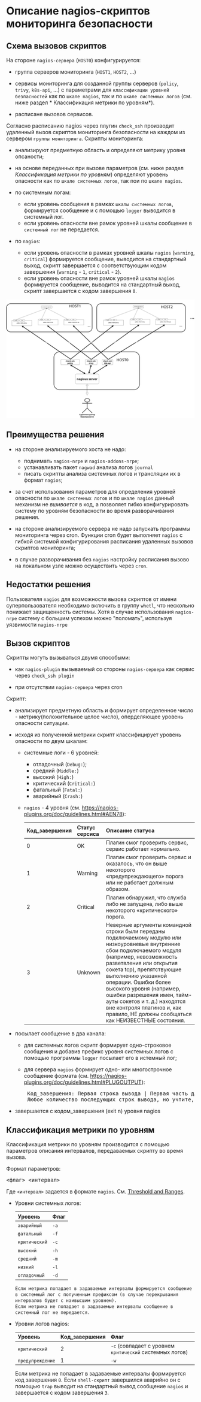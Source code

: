 # Описание nagios-скриптов мониторинга безопасности

## Схема вызовов скриптов

На стороне `nagios-сервера` (`HOST0`) конфигурируется:

* группа серверов мониторинга (`HOST1`, `HOST2`, ...)

* сервисы мониторинга для созданной группы серверов (`policy`, `trivy`, `k8s-api`, ...) с параметрами для `классификации уровней безпасностей` как по `шкале nagios`, так и по `шкале системных логов` (см. ниже раздел * Классификация метрики по уровням*).

* расписане вызовов сервисов.

Согласно расписанию nagios через плугин `check_ssh` производит удаленный вызов скриптов мониторинга безопасности на каждом из сервером `группы мониторинга`.
Скрипты мониторинга:

- анализируют предметную область и определяют метрику уровня опсаности;

- на основе переданных при вызове параметров (см. ниже раздел *Классификация метрики по уровням*) определяют уровень опасности как по `шкале системных логов`, так пои по `шкале nagios`.

- по системным логам:

    * если уровень сообщения в рамках `шкалы системных логов`, формируется сообщение и с помощью `logger` выводится в системный лог.
    * если уровень опасности вне рамок уровней шкалы сообщение в `системный лог` не передается.

- по `nagios`:

    * если уровень опасности в рамках уровней шкалы `nagios` (`warning`, `critical`) формируется сообщение, выводится на стандартный
 выход, скрипт завершается с соответствующим кодом завершения (`warning` - `1`, `critical` - `2`).
    * если уровень опасности вне рамок уровней шкалы `nagios` формируется сообщение, выводится на стандартный
 выход, скрипт завершается с кодом завершения `0`.

![Схема вызовов скриптов](./nagios.png)

## Преимущества решения

- на стороне анализируемого хоста  не надо:

    * поднимать  `nagios-nrpe` и `nagios-addons-nrpe`;
    * устанавливать пакет `nagwad` анализа логов `journal`
    * писать скрипты анализа системных логов и трансляции их в формат `nagios`;

- за счет использования параметров для определения уровней опасности по `шкале системных логов` и по `шкале nagios` данный механизм не *вшивается* в код, а позволяет гибко конфигурировать систему по уровням безопасности во время разворачивания решения.

- на стороне анализируемого сервера не надо запускать программы мониторинга через cron. Функции cron будет выполняет `nagios` с гибкой системой конфигурирования расписания удаленных вызовов скриптов мониторинга;

- в случае разворачивания без `nagios` настройку расписания вызово на локальном узле можно осуществить через `cron`.

## Недостатки решения

Пользователя `nagios` для возможности вызова скриптов от имени суперпользователя необходимо включить в группу `whetl`, что нескольно понижает защищенность системы.
Хотя в случае использования `nagios-nrpe` систему с большим успехом можно "поломать", используя уязвимости `nagios-nrpe`


## Вызов скриптов

Скрипты могуть вызываться двумя способыми:

* как `nagios-plugin` вызываемый со стороны `nagios-сервера` как сервис через `check_ssh plugin`

* при отсутствии `nagios-сервера` через cron

Скрипт:

* анализирует предметную область и формирует определенное число - метрику(положительное целое число), оперделяющее уровень опасности ситуации.

* исходя из полученной метрики скрипт классифицирует уровень опасности по двум шкалам:

  - системные логи - 6 уровней:
    * отладочный (`Debug:`);
    * средний (`Middle:`)
    * высокий (`High:`)
    * критический (`Critical:`)
    * фатальный (`Fatal:`)
    * аварийный (`Crash:`)

  - `nagios` - 4 уровня (см. https://nagios-plugins.org/doc/guidelines.html#AEN78):

     Код_завершения |	Статус серсиса | Описание статуса
      --------------|----------------|-------------------
      0             |     OK         | Плагин смог проверить сервис, сервис работает нормально.
      1             |   Warning      | Плагин смог проверить сервис и оказалось, что он выше некоторого «предупреждающего» порога или не работает должным образом.
      2             | Critical       | Плагин обнаружил, что служба либо не запущена, либо выше некоторого «критического» порога.
      3             |  Unknown       | Неверные аргументы командной строки были переданы подключаемому модулю или низкоуровневые внутренние сбои подключаемого модуля (например, невозможность разветвления или открытия сокета tcp), препятствующие выполнению указанной операции. Ошибки более высокого уровня (например, ошибки разрешения имен, тайм-ауты сокетов и т. д.) находятся вне контроля плагинов и, как правило, НЕ должны сообщаться как НЕИЗВЕСТНЫЕ состояния.


* посылает сообщение в два канала:

  - для системных логов скрипт формирует одно-строковое сообщения и добавив префикс уровня системных логов с помощью программы `logger` посылает его в истемный лог;

  - для сервера `nagios` формирует одно- или многострочное сообщение формата (см. https://nagios-plugins.org/doc/guidelines.html#PLUGOUTPUT):
    <pre>
     Код_завершения: Первая строка вывода | Первая часть данных о производительности
     Любое количество последующих строк вывода, но учтите, что буфер может иметь ограниченный размер | Вторая часть данных о производительности, которая также могут иметь линии продолжения
    </pre>

* завершается с кодом_завершения (exit n) уровня nagios

## Классификация метрики по уровням

Классификация метрики по уровням производится с помощью параметров описания интервалов, передаваемых скрипту во время вызова.

Формат параметров:
<pre>
<флаг> <интервал>
</pre>

Где `<интервал>` задается в формате `nagios`. См. [Threshold and Ranges](https://nagios-plugins.org/doc/guidelines.html#THRESHOLDFORMAT).

- Уровни системных логов:

    Уровень       |  Флаг
    --------------|--------
    `аварийный`   | `-a`
    `фатальный`   | `-f`
    `критический` | `-с`
    `высокий`     | `-h`
    `средний`     | `-m`
    `низкий`      | `-l`
    `отладочный`  | `-d`

      Если метрика попадает в задаваемые интервалы формируется сообщение в системный лог с полученным префиксом (в случае перекрывания интервалов будет с наивысшим уровнем).
      Если метрика не попадает в задаваемые интервалы сообщение в системный лог не передается.

- Уровни логов nagios:

    Уровень       | Код_завершения | Флаг
    --------------|----------------|-----
    `критический` | 2              | `-c` (совпадает с уровнем `критический` системных логов)
    `предупреждение` | 1           | `-w`

    Если  метрика не попадает в задаваемые интервалы формируется код завершения `0`.
    Если `shell-скрипт` завершился аварийно он с помощью `trap`  выводит на стандартный вывод сообщение `nagios` и завершается с кодом завершения `3`.

